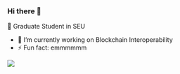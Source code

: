 ### Hi there 👋

<!--
**focuseds/focuseds** is a ✨ _special_ ✨ repository because its `README.md` (this file) appears on your GitHub profile.

Here are some ideas to get you started:

- 🔭 I’m currently working on ...
- 🌱 I’m currently learning ...
- 👯 I’m looking to collaborate on ...
- 🤔 I’m looking for help with ...
- 💬 Ask me about ...
- 📫 How to reach me: ...
- 😄 Pronouns: ...
- ⚡ Fun fact: ...
-->

🧒 Graduate Student in SEU

- 🔭 I’m currently working on Blockchain Interoperability
- ⚡ Fun fact: emmmmmm



<img src="https://github-readme-stats.vercel.app/api?username=focuseds&show_icons=true">
